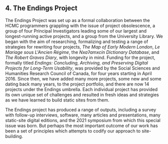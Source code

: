 ## 4. The Endings Project

The Endings Project was set up as a formal collaboration between the HCMC programmers grappling with the issue of project obsolescence, a group of four Principal Investigators leading some of our largest and longest-running active projects, and a group from the University Library. We began with the aim of researching, formalizing and testing a range of strategies for rewriting four projects, _The Map of Early Modern London_, _Le Mariage sous L'Ancien Régime_, the _Nxaʔamxcín Dictionary Database_, and _The Robert Graves Diary_, with longevity in mind. Funding for the project, formally titled _Endings: Concluding, Archiving, and Preserving Digital Projects for Long-Term Usability_, was provided by the Social Sciences and Humanities Research Council of Canada, for four years starting in April 2016. Since then, we have added many more projects, some new and some dating back many years, to the project portfolio, and there are now 14 projects under the Endings umbrella. Each individual project has provided its own unique set of challenges and resulted in fresh ideas and strategies as we have learned to build static sites from them.

The Endings project has produced a range of outputs, including a survey with follow-up interviews, software, many articles and presentations, many static-site digital editions, and the 2021 symposium from which this special issue was born. But perhaps the most important outcome of our work has been a set of principles which attempts to codify our approach to site-building.

